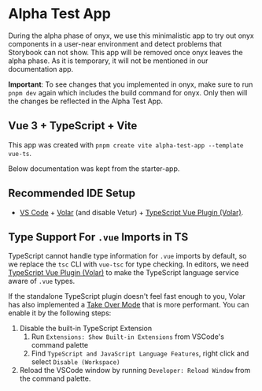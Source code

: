 # Alpha Test App

During the alpha phase of onyx, we use this minimalistic app to try out onyx components in a user-near environment and detect problems that Storybook can not show.
This app will be removed once onyx leaves the alpha phase. As it is temporary, it will not be mentioned in our documentation app.

**Important**: To see changes that you implemented in onyx, make sure to run `pnpm dev` again which includes the build command for onyx. Only then will the changes be reflected in the Alpha Test App.

## Vue 3 + TypeScript + Vite

This app was created with `pnpm create vite alpha-test-app --template vue-ts`.

Below documentation was kept from the starter-app.

## Recommended IDE Setup

- [VS Code](https://code.visualstudio.com/) + [Volar](https://marketplace.visualstudio.com/items?itemName=Vue.volar) (and disable Vetur) + [TypeScript Vue Plugin (Volar)](https://marketplace.visualstudio.com/items?itemName=Vue.vscode-typescript-vue-plugin).

## Type Support For `.vue` Imports in TS

TypeScript cannot handle type information for `.vue` imports by default, so we replace the `tsc` CLI with `vue-tsc` for type checking. In editors, we need [TypeScript Vue Plugin (Volar)](https://marketplace.visualstudio.com/items?itemName=Vue.vscode-typescript-vue-plugin) to make the TypeScript language service aware of `.vue` types.

If the standalone TypeScript plugin doesn't feel fast enough to you, Volar has also implemented a [Take Over Mode](https://github.com/johnsoncodehk/volar/discussions/471#discussioncomment-1361669) that is more performant. You can enable it by the following steps:

1. Disable the built-in TypeScript Extension
   1. Run `Extensions: Show Built-in Extensions` from VSCode's command palette
   2. Find `TypeScript and JavaScript Language Features`, right click and select `Disable (Workspace)`
2. Reload the VSCode window by running `Developer: Reload Window` from the command palette.
